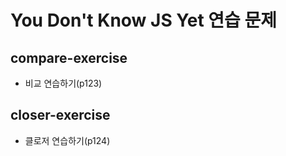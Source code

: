 # You Don't Know JS Yet 연습 문제

## compare-exercise

- 비교 연습하기(p123)

## closer-exercise

- 클로저 연습하기(p124)
